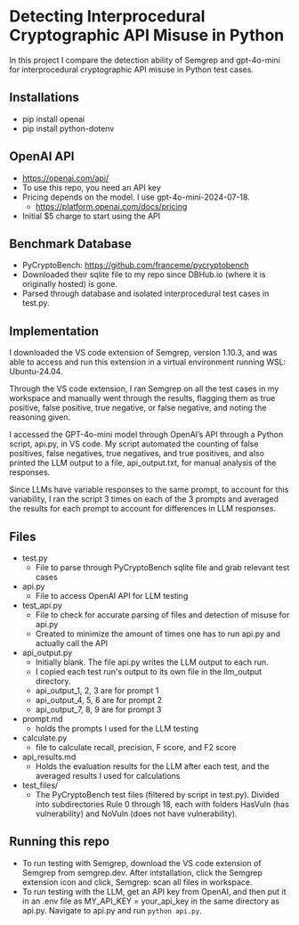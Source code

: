 # Detecting Interprocedural Cryptographic API Misuse in Python

In this project I compare the detection ability of Semgrep and gpt-4o-mini for interprocedural cryptographic API misuse in Python test cases. 

## Installations
- pip install openai
- pip install python-dotenv

## OpenAI API
- https://openai.com/api/
- To use this repo, you need an API key
- Pricing depends on the model. I use gpt-4o-mini-2024-07-18. 
    - https://platform.openai.com/docs/pricing
- Initial $5 charge to start using the API

## Benchmark Database
- PyCryptoBench: https://github.com/franceme/pycryptobench
- Downloaded their sqlite file to my repo since DBHub.io (where it is originally hosted) is gone. 
- Parsed through database and isolated interprocedural test cases in test.py. 

## Implementation

I downloaded the VS code extension of Semgrep, version 1.10.3, and was able to access and run this extension in a virtual environment running WSL: Ubuntu-24.04. 

Through the VS code extension, I ran Semgrep on all the test cases in my workspace and manually went through the results, flagging them as true positive, false positive, true negative, or false negative, and noting the reasoning given. 

I accessed the GPT-4o-mini model through OpenAI’s API through a Python script, api.py, in VS code. My script automated the counting of false positives, false negatives, true negatives, and true positives, and also printed the LLM output to a file, api_output.txt, for manual analysis of the responses. 

Since LLMs have variable responses to the same prompt, to account for this variability, I ran the script 3 times on each of the 3 prompts and averaged the results for each prompt to account for differences in LLM responses.

## Files
- test.py
    - File to parse through PyCryptoBench sqlite file and grab relevant test cases
- api.py
    - File to access OpenAI API for LLM testing
- test_api.py
    - File to check for accurate parsing of files and detection of misuse for api.py
    - Created to minimize the amount of times one has to run api.py and actually call the API
- api_output.py
    - Initially blank. The file api.py writes the LLM output to each run.
    - I copied each test run's output to its own file in the llm_output directory. 
    - api_output_1, 2, 3 are for prompt 1
    - api_output_4, 5, 6 are for prompt 2
    - api_output_7, 8, 9 are for prompt 3
- prompt.md
    - holds the prompts I used for the LLM testing
- calculate.py
    - file to calculate recall, precision, F score, and F2 score
- api_results.md
    - Holds the evaluation results for the LLM after each test, and the averaged results I used for calculations
- test_files/
    - The PyCryptoBench test files (filtered by script in test.py). Divided into subdirectories Rule 0 through 18, each with folders HasVuln (has vulnerability) and NoVuln (does not have vulnerability). 

## Running this repo
- To run testing with Semgrep, download the VS code extension of Semgrep from semgrep.dev. After intstallation, click the Semgrep extension icon and click, Semgrep: scan all files in workspace. 
- To run testing with the LLM, get an API key from OpenAI, and then put it in an .env file as MY_API_KEY = your_api_key in the same directory as api.py. Navigate to api.py and run ```python api.py```.